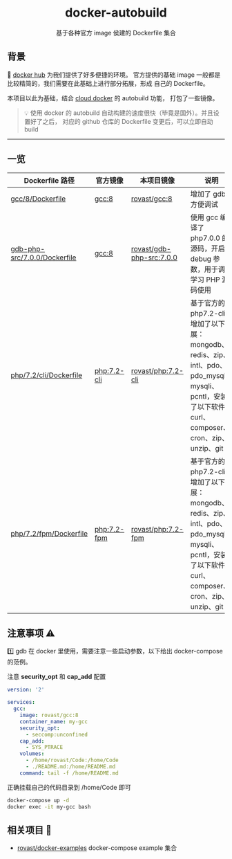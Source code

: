 <h1 align="center"> docker-autobuild </h1>

<p align="center">基于各种官方 image 侯建的 Dockerfile 集合</p>

## 背景

:baby: [docker hub](https://hub.docker.com/) 为我们提供了好多便捷的环境。
官方提供的基础 image 一般都是比较精简的，我们需要在此基础上进行部分拓展，形成
自己的 Dockerfile。

本项目以此为基础，结合 [cloud docker](https://cloud.docker.com) 的 autobuild 功能，
打包了一些镜像。

> :bulb: 使用 docker 的 autobuild 自动构建的速度很快（毕竟是国外）。并且设置好了之后，
> 对应的 github 仓库的 Dockerfile 变更后，可以立即自动 build

---


## 一览

| Dockerfile 路径                                              | 官方镜像                                      | 本项目镜像                                                               | 说明      |
| ----------                                                   | -------------------------------------        | -------------------------------------                                   | ------------------------------------- |
| [gcc/8/Dockerfile](gcc/8/Dockerfile)                         | [gcc:8](https://hub.docker.com/_/gcc)        | [rovast/gcc:8](https://hub.docker.com/r/rovast/gcc)                     | 增加了 gdb，方便调试 |
| [gdb-php-src/7.0.0/Dockerfile](gdb-php-src/7.0.0/Dockerfile) | [gcc:8](https://hub.docker.com/_/gcc)        | [rovast/gdb-php-src:7.0.0](https://hub.docker.com/r/rovast/gdb-php-src) | 使用 gcc 编译了 php7.0.0 的源码，开启了 debug 参数，用于调试学习 PHP 源码使用|
| [php/7.2/cli/Dockerfile](php/7.2/cli/Dockerfile)             | [php:7.2-cli](https://hub.docker.com/_/php)  | [rovast/php:7.2-cli](https://hub.docker.com/r/rovast/php)               | 基于官方的 php7.2-cli，增加了以下拓展：mongodb、redis、zip、intl、pdo、pdo_mysql、mysqli、pcntl，安装了以下软件：curl、composer、cron、zip、unzip、git|
| [php/7.2/fpm/Dockerfile](php/7.2/fpm/Dockerfile)             | [php:7.2-fpm](https://hub.docker.com/_/php)  | [rovast/php:7.2-fpm](https://hub.docker.com/r/rovast/php)               | 基于官方的 php7.2-cli，增加了以下拓展：mongodb、redis、zip、intl、pdo、pdo_mysql、mysqli、pcntl，安装了以下软件：curl、composer、cron、zip、unzip、git|

## 注意事项 :warning:

:one: gdb 在 docker 里使用，需要注意一些启动参数，以下给出 docker-compose 的范例。

注意 **security_opt** 和 **cap_add** 配置

```yaml
version: '2'

services:
  gcc:
    image: rovast/gcc:8
    container_name: my-gcc
    security_opt:
      - seccomp:unconfined
    cap_add:
      - SYS_PTRACE
    volumes:
      - /home/rovast/Code:/home/Code
      - ./README.md:/home/README.md
    command: tail -f /home/README.md
```

正确挂载自己的代码目录到 /home/Code 即可

```bash
docker-compose up -d
docker exec -it my-gcc bash
```

## 相关项目 :link:

- [rovast/docker-examples](https://github.com/rovast/docker-examples) docker-compose example 集合
